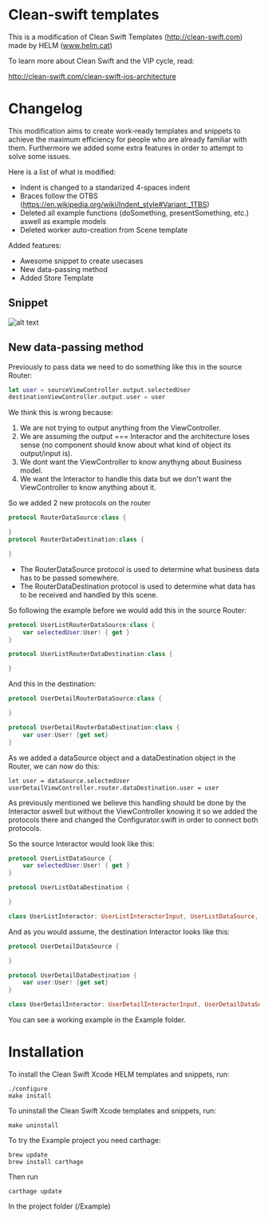 # Clean-swift templates

This is a modification of Clean Swift Templates (http://clean-swift.com) made by HELM (www.helm.cat)

To learn more about Clean Swift and the VIP cycle, read:

http://clean-swift.com/clean-swift-ios-architecture

# Changelog

This modification aims to create work-ready templates and snippets to achieve the maximum efficiency for people who are already familiar with them. Furthermore we added some extra features in order to attempt to solve some issues.

Here is a list of what is modified:
* Indent is changed to a standarized 4-spaces indent
* Braces follow the OTBS (https://en.wikipedia.org/wiki/Indent_style#Variant:_1TBS)
* Deleted all example functions (doSomething, presentSomething, etc.) aswell as example models
* Deleted worker auto-creation from Scene template

Added features:
* Awesome snippet to create usecases
* New data-passing method
* Added Store Template

## Snippet
![alt text](http://helm.cat/assets/github-images/usecase-snippet.gif "Use Case Snippet")

## New data-passing method
Previously to pass data we need to do something like this in the source Router:
```swift
let user = sourceViewController.output.selectedUser
destinationViewController.output.user = user
```
We think this is wrong because:

1. We are not trying to output anything from the ViewController.
2. We are assuming the output === Interactor and the architecture loses sense (no component should know about what kind of object its output/input is).
3. We dont want the ViewController to know anythyng about Business model.
4. We want the Interactor to handle this data but we don't want the ViewController to know anything about it.

So we added 2 new protocols on the router

```swift
protocol RouterDataSource:class {

}
protocol RouterDataDestination:class {

}
```
- The RouterDataSource protocol is used to determine what business data has to be passed somewhere.
- The RouterDataDestination protocol is used to determine what data has to be received and handled by this scene.

So following the example before we would add this in the source Router:
```swift 
protocol UserListRouterDataSource:class {
    var selectedUser:User! { get }
}

protocol UserListRouterDataDestination:class {

}
```

And this in the destination:
```swift
protocol UserDetailRouterDataSource:class {

}

protocol UserDetailRouterDataDestination:class {
    var user:User! {get set}
}
```

As we added a dataSource object and a dataDestination object in the Router, we can now do this:

```
let user = dataSource.selectedUser
userDetailViewController.router.dataDestination.user = user
```

As previously mentioned we believe this handling should be done by the Interactor aswell but without the ViewController knowing it so we added the protocols there and changed the Configurator.swift in order to connect both protocols.

So the source Interactor would look like this:
```swift
protocol UserListDataSource {
    var selectedUser:User! { get }
}

protocol UserListDataDestination {

}

class UserListInteractor: UserListInteractorInput, UserListDataSource, UserListDataDestination {
```

And as you would assume, the destination Interactor looks like this:

```swift
protocol UserDetailDataSource {

}

protocol UserDetailDataDestination {
    var user:User! {get set}
}

class UserDetailInteractor: UserDetailInteractorInput, UserDetailDataSource, UserDetailDataDestination {
```

You can see a working example in the Example folder.

# Installation

To install the Clean Swift Xcode HELM templates and snippets, run:
```
./configure
make install
```
To uninstall the Clean Swift Xcode templates and snippets, run:
```
make uninstall
```


To try the Example project you need carthage:
```
brew update
brew install carthage
```

Then run
```
carthage update
```

In the project folder (/Example)
